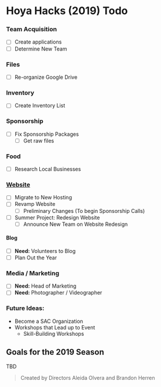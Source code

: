 # Hoya Hacks (2019) Todo

### Team Acquisition
- [ ] Create applications
- [ ] Determine New Team

### Files
- [ ] Re-organize Google Drive

### Inventory
- [ ] Create Inventory List

### Sponsorship
- [ ] Fix Sponsorship Packages
    - [ ] Get raw files

### Food
- [ ] Research Local Businesses

### [Website](web/TODO.md)
- [ ] Migrate to New Hosting
- [ ] Revamp Website
    - [ ] Preliminary Changes (To begin Sponsorship Calls)
- [ ] Summer Project: Redesign Website
    - [ ] Announce New Team on Website Redesign

#### Blog
- [ ] **Need:** Volunteers to Blog
- [ ] Plan Out the Year

### Media / Marketing
- [ ] **Need:** Head of Marketing
- [ ] **Need:** Photographer / Videographer

### Future Ideas:
- Become a SAC Organization
- Workshops that Lead up to Event
    - Skill-Building Workshops

## Goals for the 2019 Season
TBD


> Created by Directors Aleida Olvera and Brandon Herren
